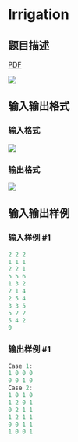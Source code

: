 # Irrigation

## 题目描述

[problemUrl]: https://uva.onlinejudge.org/index.php?option=com_onlinejudge&Itemid=8&category=24&page=show_problem&problem=2157

[PDF](https://uva.onlinejudge.org/external/112/p11216.pdf)

![](https://cdn.luogu.com.cn/upload/vjudge_pic/UVA11216/a5aa59d580c04832a3fb13a72c2233ecc12b51e3.png)

## 输入输出格式

### 输入格式

![](https://cdn.luogu.com.cn/upload/vjudge_pic/UVA11216/a2fc1ee73c21c9dc2db79bcb5c5ac63a872351c4.png)

### 输出格式

![](https://cdn.luogu.com.cn/upload/vjudge_pic/UVA11216/56616e4ac88328a927e8431fd69e83a9b8cdaa9b.png)

## 输入输出样例

### 输入样例 #1

```cpp
2 2 2
1 1 1
2 2 1
5 5 6
1 3 2
2 1 4
2 5 4
3 3 5
5 2 2
5 4 2
0
```


### 输出样例 #1

```cpp
Case 1:
1 0 0 0
0 0 1 0
Case 2:
1 0 1 0
1 2 0 1
0 2 1 1
1 2 1 1
0 0 1 1
1 0 0 1
```


